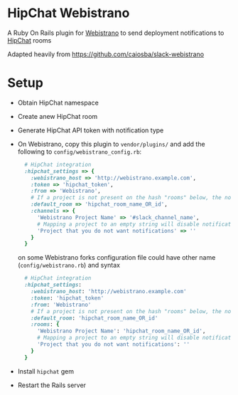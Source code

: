 HipChat Webistrano
================

A Ruby On Rails plugin for [Webistrano](https://github.com/peritor/webistrano) to send deployment notifications to [HipChat](https://www.hipchat.com/) rooms

Adapted heavily from https://github.com/caiosba/slack-webistrano

# Setup
* Obtain HipChat namespace 
* Create anew HipChat room
* Generate HipChat API token with notification type
* On Webistrano, copy this plugin to `vendor/plugins/` and add the following to `config/webistrano_config.rb`:

  ```ruby
    # HipChat integration
    :hipchat_settings => {
      :webistrano_host => 'http://webistrano.example.com',
      :token => 'hipchat_token',
      :from => 'Webistrano',
      # If a project is not present on the hash "rooms" below, the notifications will go to the default room
      :default_room => 'hipchat_room_name_OR_id',
      :channels => {
        'Webistrano Project Name' => '#slack_channel_name',
        # Mapping a project to an empty string will disable notifications for this project 
        'Project that you do not want notifications' => ''
      }   
    }
  ```

  on some Webistrano forks configuration file could have other name (`config/webistrano.rb`) and syntax
  ```ruby
    # HipChat integration
    :hipchat_settings:
      :webistrano_host: 'http://webistrano.example.com'
      :token: 'hipchat_token'
      :from: 'Webistrano'
      # If a project is not present on the hash "rooms" below, the notifications will go to the default room
      :default_room: 'hipchat_room_name_OR_id'
      :rooms: {
        'Webistrano Project Name': 'hipchat_room_name_OR_id',
        # Mapping a project to an empty string will disable notifications for this project
        'Project that you do not want notifications': ''
      }  
    }
  ```
* Install `hipchat` gem
* Restart the Rails server
